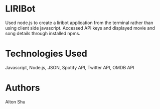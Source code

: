 # LIRIBot
Used node.js to create a liribot application from the terminal rather than using client side javascript. 
Accessed API keys and displayed movie and song details through installed npms.

# Technologies Used
Javascript, Node.js, JSON, Spotify API, Twitter API, OMDB API

# Authors
Alton Shu